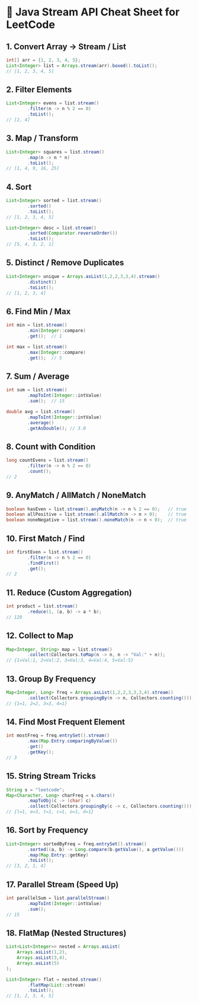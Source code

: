 # 📝 Java Stream API Cheat Sheet for LeetCode

## 1. **Convert Array → Stream / List**
```java
int[] arr = {1, 2, 3, 4, 5};
List<Integer> list = Arrays.stream(arr).boxed().toList(); 
// [1, 2, 3, 4, 5]
```

## 2. **Filter Elements**
```java
List<Integer> evens = list.stream()
        .filter(n -> n % 2 == 0)
        .toList(); 
// [2, 4]
```

## 3. **Map / Transform**
```java
List<Integer> squares = list.stream()
        .map(n -> n * n)
        .toList(); 
// [1, 4, 9, 16, 25]
```

## 4. **Sort**
```java
List<Integer> sorted = list.stream()
        .sorted()
        .toList(); 
// [1, 2, 3, 4, 5]

List<Integer> desc = list.stream()
        .sorted(Comparator.reverseOrder())
        .toList(); 
// [5, 4, 3, 2, 1]
```

## 5. **Distinct / Remove Duplicates**
```java
List<Integer> unique = Arrays.asList(1,2,2,3,3,4).stream()
        .distinct()
        .toList(); 
// [1, 2, 3, 4]
```

## 6. **Find Min / Max**
```java
int min = list.stream()
        .min(Integer::compare)
        .get();  // 1

int max = list.stream()
        .max(Integer::compare)
        .get();  // 5
```

## 7. **Sum / Average**
```java
int sum = list.stream()
        .mapToInt(Integer::intValue)
        .sum();  // 15

double avg = list.stream()
        .mapToInt(Integer::intValue)
        .average()
        .getAsDouble(); // 3.0
```

## 8. **Count with Condition**
```java
long countEvens = list.stream()
        .filter(n -> n % 2 == 0)
        .count(); 
// 2
```

## 9. **AnyMatch / AllMatch / NoneMatch**
```java
boolean hasEven = list.stream().anyMatch(n -> n % 2 == 0);   // true
boolean allPositive = list.stream().allMatch(n -> n > 0);    // true
boolean noneNegative = list.stream().noneMatch(n -> n < 0);  // true
```

## 10. **First Match / Find**
```java
int firstEven = list.stream()
        .filter(n -> n % 2 == 0)
        .findFirst()
        .get(); 
// 2
```

## 11. **Reduce (Custom Aggregation)**
```java
int product = list.stream()
        .reduce(1, (a, b) -> a * b); 
// 120
```

## 12. **Collect to Map**
```java
Map<Integer, String> map = list.stream()
        .collect(Collectors.toMap(n -> n, n -> "Val:" + n));
// {1=Val:1, 2=Val:2, 3=Val:3, 4=Val:4, 5=Val:5}
```

## 13. **Group By Frequency**
```java
Map<Integer, Long> freq = Arrays.asList(1,2,2,3,3,3,4).stream()
        .collect(Collectors.groupingBy(n -> n, Collectors.counting()));
// {1=1, 2=2, 3=3, 4=1}
```

## 14. **Find Most Frequent Element**
```java
int mostFreq = freq.entrySet().stream()
        .max(Map.Entry.comparingByValue())
        .get()
        .getKey();
// 3
```

## 15. **String Stream Tricks**
```java
String s = "leetcode";
Map<Character, Long> charFreq = s.chars()
        .mapToObj(c -> (char) c)
        .collect(Collectors.groupingBy(c -> c, Collectors.counting()));
// {l=1, e=3, t=1, c=1, o=1, d=1}
```

## 16. **Sort by Frequency**
```java
List<Integer> sortedByFreq = freq.entrySet().stream()
        .sorted((a, b) -> Long.compare(b.getValue(), a.getValue()))
        .map(Map.Entry::getKey)
        .toList();
// [3, 2, 1, 4]
```

## 17. **Parallel Stream (Speed Up)**
```java
int parallelSum = list.parallelStream()
        .mapToInt(Integer::intValue)
        .sum(); 
// 15
```

## 18. **FlatMap (Nested Structures)**
```java
List<List<Integer>> nested = Arrays.asList(
    Arrays.asList(1,2),
    Arrays.asList(3,4),
    Arrays.asList(5)
);

List<Integer> flat = nested.stream()
        .flatMap(List::stream)
        .toList();
// [1, 2, 3, 4, 5]
```
